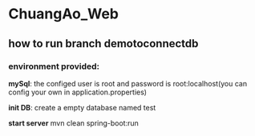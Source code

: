 # ChuangAo_Web
## how to run branch demotoconnectdb

### environment provided:
**mySql**: the configed user is root and password is root:localhost(you can config your own in application.properties)

**init DB**:  create a empty database named test

**start server** mvn clean spring-boot:run
	
